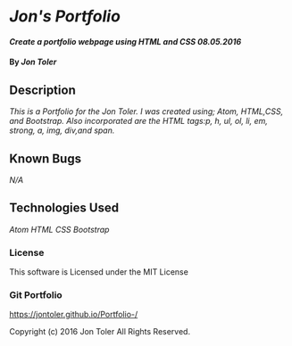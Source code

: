 # _Jon's Portfolio_

#### _Create a portfolio webpage using HTML and CSS 08.05.2016_

#### By _**Jon Toler**_

## Description

_This is a Portfolio for the Jon Toler. I was created using; Atom, HTML,CSS, and Bootstrap.
Also incorporated are the HTML tags:p, h, ul, ol, li, em, strong, a, img, div,and span._

## Known Bugs

_N/A_

## Technologies Used

_Atom_
_HTML_
_CSS_
_Bootstrap_

### License

This software is Licensed under the MIT License

### Git Portfolio

https://jontoler.github.io/Portfolio-/

Copyright (c) 2016 Jon Toler All Rights Reserved.

